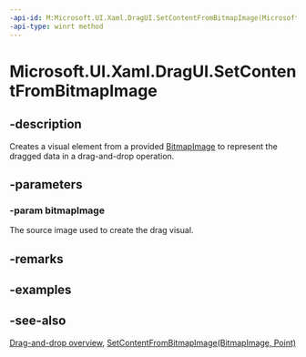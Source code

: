 ```yaml
---
-api-id: M:Microsoft.UI.Xaml.DragUI.SetContentFromBitmapImage(Microsoft.UI.Xaml.Media.Imaging.BitmapImage)
-api-type: winrt method
---
```


<!-- Method syntax
public void SetContentFromBitmapImage(Microsoft.UI.Xaml.Media.Imaging.BitmapImage bitmapImage)
-->

# Microsoft.UI.Xaml.DragUI.SetContentFromBitmapImage

## -description

Creates a visual element from a provided [BitmapImage](../microsoft.ui.xaml.media.imaging/bitmapimage.md) to represent the dragged data in a drag-and-drop operation.

## -parameters

### -param bitmapImage

The source image used to create the drag visual.

## -remarks

## -examples

## -see-also

[Drag-and-drop overview](/windows/apps/design/input/drag-and-drop), [SetContentFromBitmapImage(BitmapImage, Point)](dragui_setcontentfrombitmapimage_1393430956.md)
